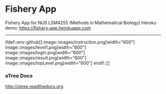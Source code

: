 # Fishery App

Fishery App for NUS LSM4255 (Methods in Mathematical Biology)
Heroku demo: https://fishery-app.herokuapp.com

---

ifdef::env-github[]
image::images/instruction.png[width="600"]
image::images/level1.png[width="600"]
image::images/login.png[width="600"]
image::images/result.png[width="600"]
image::images/topLevel.png[width="600"]
endif::[]


### oTree Docs

http://otree.readthedocs.org

